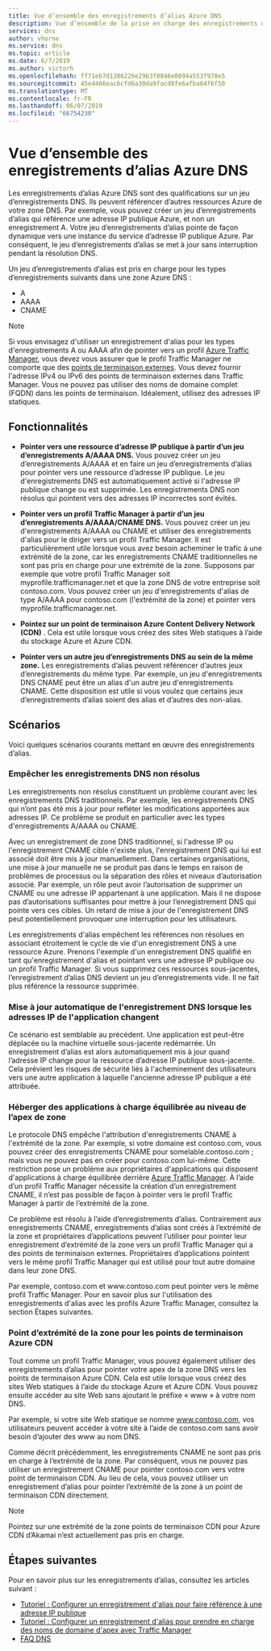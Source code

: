 ```yaml
---
title: Vue d’ensemble des enregistrements d’alias Azure DNS
description: Vue d’ensemble de la prise en charge des enregistrements d’alias dans Microsoft Azure DNS.
services: dns
author: vhorne
ms.service: dns
ms.topic: article
ms.date: 6/7/2019
ms.author: victorh
ms.openlocfilehash: ff71eb7d1386226e29b3f0846e0894a553f978e5
ms.sourcegitcommit: 45e4466eac6cfd6a30da9facd8fe6afba64f6f50
ms.translationtype: MT
ms.contentlocale: fr-FR
ms.lasthandoff: 06/07/2019
ms.locfileid: "66754230"
---
```

# <a name="azure-dns-alias-records-overview"></a>Vue d’ensemble des enregistrements d’alias Azure DNS

Les enregistrements d’alias Azure DNS sont des qualifications sur un jeu d’enregistrements DNS. Ils peuvent référencer d’autres ressources Azure de votre zone DNS. Par exemple, vous pouvez créer un jeu d’enregistrements d’alias qui référence une adresse IP publique Azure, et non un enregistrement A. Votre jeu d’enregistrements d’alias pointe de façon dynamique vers une instance du service d’adresse IP publique Azure. Par conséquent, le jeu d’enregistrements d’alias se met à jour sans interruption pendant la résolution DNS.

Un jeu d’enregistrements d’alias est pris en charge pour les types d’enregistrements suivants dans une zone Azure DNS : 

- A
- AAAA
- CNAME

> [!NOTE]
> Si vous envisagez d'utiliser un enregistrement d'alias pour les types d'enregistrements A ou AAAA afin de pointer vers un profil [​Azure Traffic Manager](../traffic-manager/quickstart-create-traffic-manager-profile.md), vous devez vous assurer que le profil Traffic Manager ne comporte que des [points de terminaison externes](../traffic-manager/traffic-manager-endpoint-types.md#external-endpoints). Vous devez fournir l'adresse IPv4 ou IPv6 des points de terminaison externes dans Traffic Manager. Vous ne pouvez pas utiliser des noms de domaine complet (FQDN) dans les points de terminaison. Idéalement, utilisez des adresses IP statiques.

## <a name="capabilities"></a>Fonctionnalités

- **Pointer vers une ressource d’adresse IP publique à partir d’un jeu d’enregistrements A/AAAA DNS.** Vous pouvez créer un jeu d’enregistrements A/AAAA et en faire un jeu d’enregistrements d’alias pour pointer vers une ressource d’adresse IP publique. Le jeu d'enregistrements DNS est automatiquement activé si l'adresse IP publique change ou est supprimée. Les enregistrements DNS non résolus qui pointent vers des adresses IP incorrectes sont évités.

- **Pointer vers un profil Traffic Manager à partir d’un jeu d’enregistrements A/AAAA/CNAME DNS.** Vous pouvez créer un jeu d'enregistrements A/AAAA ou CNAME et utiliser des enregistrements d'alias pour le diriger vers un profil Traffic Manager. Il est particulièrement utile lorsque vous avez besoin acheminer le trafic à une extrémité de la zone, car les enregistrements CNAME traditionnelles ne sont pas pris en charge pour une extrémité de la zone. Supposons par exemple que votre profil Traffic Manager soit myprofile.trafficmanager.net et que la zone DNS de votre entreprise soit contoso.com. Vous pouvez créer un jeu d'enregistrements d'alias de type A/AAAA pour contoso.com (l'extrémité de la zone) et pointer vers myprofile.trafficmanager.net.
- **Pointez sur un point de terminaison Azure Content Delivery Network (CDN)** . Cela est utile lorsque vous créez des sites Web statiques à l’aide du stockage Azure et Azure CDN.
- **Pointer vers un autre jeu d’enregistrements DNS au sein de la même zone.** Les enregistrements d’alias peuvent référencer d’autres jeux d’enregistrements du même type. Par exemple, un jeu d'enregistrements DNS CNAME peut être un alias d'un autre jeu d'enregistrements CNAME. Cette disposition est utile si vous voulez que certains jeux d’enregistrements d’alias soient des alias et d’autres des non-alias.

## <a name="scenarios"></a>Scénarios

Voici quelques scénarios courants mettant en œuvre des enregistrements d’alias.

### <a name="prevent-dangling-dns-records"></a>Empêcher les enregistrements DNS non résolus

Les enregistrements non résolus constituent un problème courant avec les enregistrements DNS traditionnels. Par exemple, les enregistrements DNS qui n’ont pas été mis à jour pour refléter les modifications apportées aux adresses IP. Ce problème se produit en particulier avec les types d'enregistrements A/AAAA ou CNAME.

Avec un enregistrement de zone DNS traditionnel, si l'adresse IP ou l'enregistrement CNAME cible n'existe plus, l'enregistrement DNS qui lui est associé doit être mis à jour manuellement. Dans certaines organisations, une mise à jour manuelle ne se produit pas dans le temps en raison de problèmes de processus ou la séparation des rôles et niveaux d’autorisation associé. Par exemple, un rôle peut avoir l’autorisation de supprimer un CNAME ou une adresse IP appartenant à une application. Mais il ne dispose pas d’autorisations suffisantes pour mettre à jour l’enregistrement DNS qui pointe vers ces cibles. Un retard de mise à jour de l'enregistrement DNS peut potentiellement provoquer une interruption pour les utilisateurs.

Les enregistrements d'alias empêchent les références non résolues en associant étroitement le cycle de vie d'un enregistrement DNS à une ressource Azure. Prenons l'exemple d'un enregistrement DNS qualifié en tant qu'enregistrement d'alias et pointant vers une adresse IP publique ou un profil Traffic Manager. Si vous supprimez ces ressources sous-jacentes, l’enregistrement d’alias DNS devient un jeu d’enregistrements vide. Il ne fait plus référence la ressource supprimée.

### <a name="update-dns-record-set-automatically-when-application-ip-addresses-change"></a>Mise à jour automatique de l'enregistrement DNS lorsque les adresses IP de l'application changent

Ce scénario est semblable au précédent. Une application est peut-être déplacée ou la machine virtuelle sous-jacente redémarrée. Un enregistrement d’alias est alors automatiquement mis à jour quand l’adresse IP change pour la ressource d’adresse IP publique sous-jacente. Cela prévient les risques de sécurité liés à l'acheminement des utilisateurs vers une autre application à laquelle l'ancienne adresse IP publique a été attribuée.

### <a name="host-load-balanced-applications-at-the-zone-apex"></a>Héberger des applications à charge équilibrée au niveau de l’apex de zone

Le protocole DNS empêche l'attribution d'enregistrements CNAME à l'extrémité de la zone. Par exemple, si votre domaine est contoso.com, vous pouvez créer des enregistrements CNAME pour somelable.contoso.com ; mais vous ne pouvez pas en créer pour contoso.com lui-même.
Cette restriction pose un problème aux propriétaires d'applications qui disposent d'applications à charge équilibrée derrière [Azure Traffic Manager](../traffic-manager/traffic-manager-overview.md). À l’aide d’un profil Traffic Manager nécessite la création d’un enregistrement CNAME, il n’est pas possible de façon à pointer vers le profil Traffic Manager à partir de l’extrémité de la zone.

Ce problème est résolu à l’aide d’enregistrements d’alias. Contrairement aux enregistrements CNAME, enregistrements d’alias sont créés à l’extrémité de la zone et propriétaires d’applications peuvent l’utiliser pour pointer leur enregistrement d’extrémité de la zone vers un profil Traffic Manager qui a des points de terminaison externes. Propriétaires d’applications pointent vers le même profil Traffic Manager qui est utilisé pour tout autre domaine dans leur zone DNS.

Par exemple, contoso.com et www\.contoso.com peut pointer vers le même profil Traffic Manager. Pour en savoir plus sur l'utilisation des enregistrements d'alias avec les profils Azure Traffic Manager, consultez la section Étapes suivantes.

### <a name="point-zone-apex-to-azure-cdn-endpoints"></a>Point d’extrémité de la zone pour les points de terminaison Azure CDN

Tout comme un profil Traffic Manager, vous pouvez également utiliser des enregistrements d’alias pour pointer votre apex de la zone DNS vers les points de terminaison Azure CDN. Cela est utile lorsque vous créez des sites Web statiques à l’aide du stockage Azure et Azure CDN. Vous pouvez ensuite accéder au site Web sans ajoutant le préfixe « www » à votre nom DNS.

Par exemple, si votre site Web statique se nomme www.contoso.com, vos utilisateurs peuvent accéder à votre site à l’aide de contoso.com sans avoir besoin d’ajouter des www au nom DNS.

Comme décrit précédemment, les enregistrements CNAME ne sont pas pris en charge à l’extrémité de la zone. Par conséquent, vous ne pouvez pas utiliser un enregistrement CNAME pour pointer contoso.com vers votre point de terminaison CDN. Au lieu de cela, vous pouvez utiliser un enregistrement d’alias pour pointer l’extrémité de la zone à un point de terminaison CDN directement.

> [!NOTE]
> Pointez sur une extrémité de la zone points de terminaison CDN pour Azure CDN d’Akamai n’est actuellement pas pris en charge.

## <a name="next-steps"></a>Étapes suivantes

Pour en savoir plus sur les enregistrements d’alias, consultez les articles suivant :

- [Tutoriel : Configurer un enregistrement d'alias pour faire référence à une adresse IP publique](tutorial-alias-pip.md)
- [Tutoriel : Configurer un enregistrement d'alias pour prendre en charge des noms de domaine d'apex avec Traffic Manager](tutorial-alias-tm.md)
- [FAQ DNS](https://docs.microsoft.com/azure/dns/dns-faq#alias-records)
